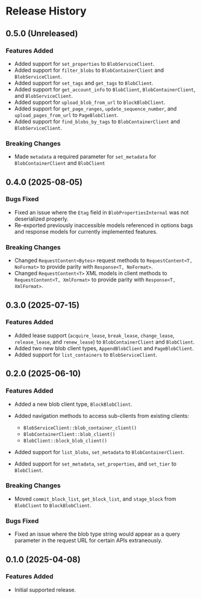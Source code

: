 # Release History

## 0.5.0 (Unreleased)

### Features Added

* Added support for `set_properties` to `BlobServiceClient`.
* Added support for `filter_blobs` to `BlobContainerClient` and `BlobServiceClient`.
* Added support for `set_tags` and `get_tags` to `BlobClient`.
* Added support for `get_account_info` to `BlobClient`, `BlobContainerClient`, and `BlobServiceClient`.
* Added support for `upload_blob_from_url` to `BlockBlobClient`.
* Added support for `get_page_ranges`, `update_sequence_number`, and `upload_pages_from_url` to `PageBlobClient`.
* Added support for `find_blobs_by_tags` to `BlobContainerClient` and `BlobServiceClient`.

### Breaking Changes

* Made `metadata` a required parameter for `set_metadata` for `BlobContainerClient` and `BlobClient`

## 0.4.0 (2025-08-05)

### Bugs Fixed

* Fixed an issue where the `Etag` field in `BlobPropertiesInternal` was not deserialized properly.
* Re-exported previously inaccessible models referenced in options bags and response models for currently implemented features.

### Breaking Changes

* Changed `RequestContent<Bytes>` request methods to `RequestContent<T, NoFormat>` to provide parity with `Response<T, NoFormat>`.
* Changed `RequestContent<T>` XML models in client methods to `RequestContent<T, XmlFormat>` to provide parity with `Response<T, XmlFormat>`.

## 0.3.0 (2025-07-15)

### Features Added

* Added lease support (`acquire_lease`, `break_lease`, `change_lease`, `release_lease`, and `renew_lease`) to `BlobContainerClient` and `BlobClient`.
* Added two new blob client types, `AppendBlobClient` and `PageBlobClient`.
* Added support for `list_containers` to `BlobServiceClient`.

## 0.2.0 (2025-06-10)

### Features Added

* Added a new blob client type, `BlockBlobClient`.
* Added navigation methods to access sub-clients from existing clients:
  * `BlobServiceClient::blob_container_client()`
  * `BlobContainerClient::blob_client()`
  * `BlobClient::block_blob_client()`

* Added support for `list_blobs`, `set_metadata` to `BlobContainerClient`.
* Added support for `set_metadata`, `set_properties`, and `set_tier` to `BlobClient`.

### Breaking Changes

* Moved `commit_block_list`, `get_block_list`, and `stage_block` from `BlobClient` to `BlockBlobClient`.

### Bugs Fixed

* Fixed an issue where the blob type string would appear as a query parameter in the request URL for certain APIs extraneously.

## 0.1.0 (2025-04-08)

### Features Added

* Initial supported release.
